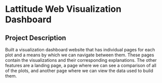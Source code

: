# Lattitude Web Visualization Dashboard

## Project Description

Built a visualization dashboard website that has individual pages for each plot and a means by which we can navigate between them. These pages contain the visualizations and their corresponding explanations. The other features are a landing page, a page where we can see a comparison of all of the plots, and another page where we can view the data used to build them. 

